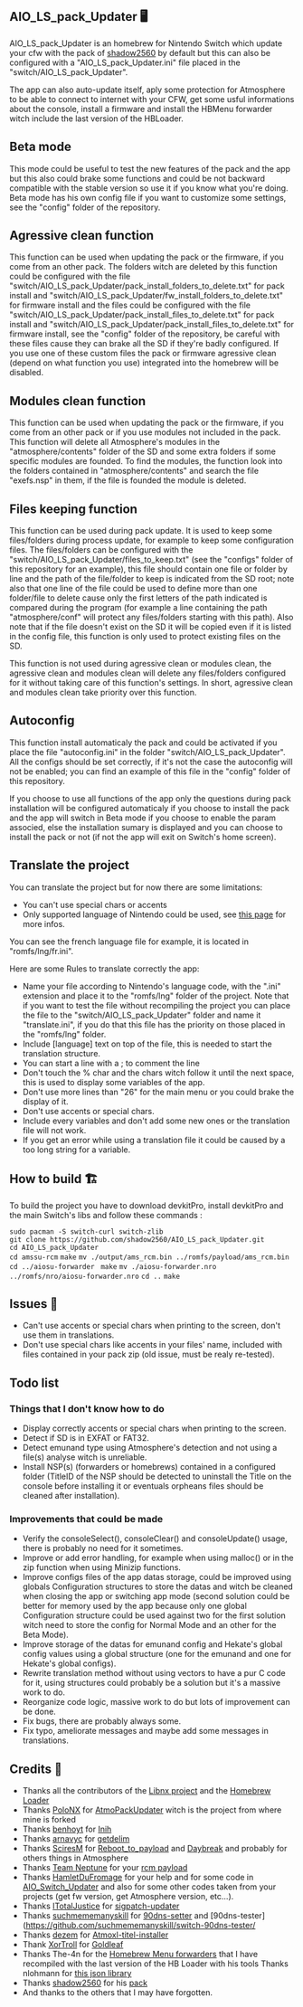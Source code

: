 ## AIO_LS_pack_Updater 🖥️

AIO_LS_pack_Updater is an homebrew for Nintendo Switch which update your cfw with the pack of [shadow2560](https://github.com/shadow2560/) by default but this can also be configured with a "AIO_LS_pack_Updater.ini" file placed in the "switch/AIO_LS_pack_Updater".

The app can also auto-update itself, aply some protection for Atmosphere to be able to connect to internet with your CFW, get some usful informations about the console, install a firmware and install the HBMenu forwarder witch include the last version of the HBLoader.

## Beta mode

This mode could be useful to test the new features of the pack and the app but this also could brake some functions and could be not backward compatible with the stable version so use it if you know what you're doing. Beta mode has his own config file if you want to customize some settings, see the "config" folder of the repository.

## Agressive clean function

This function can be used when updating the pack or the firmware, if you come from an other pack. The folders witch are deleted by this function could be configured with the file "switch/AIO_LS_pack_Updater/pack_install_folders_to_delete.txt" for pack install and "switch/AIO_LS_pack_Updater/fw_install_folders_to_delete.txt" for firmware install and the files could be configured with the file "switch/AIO_LS_pack_Updater/pack_install_files_to_delete.txt" for pack install and "switch/AIO_LS_pack_Updater/pack_install_files_to_delete.txt" for firmware install, see the "config" folder of the repository, be careful with these files cause they can brake all the SD if they're badly configured. If you use one of these custom files the pack or firmware agressive clean (depend on what function you use) integrated into the homebrew will be disabled.

## Modules clean function

This function can be used when updating the pack or the firmware, if you come from an other pack or if you use modules not included in the pack. This function will delete all Atmosphere's modules in the "atmosphere/contents" folder of the SD and some extra folders if some specific modules are founded. To find the modules, the function look into the folders contained in "atmosphere/contents" and search the file "exefs.nsp" in them, if the file is founded the module is deleted.

## Files keeping function

This function can be used during pack update. It is used to keep some files/folders during process update, for example to keep some configuration files. The files/folders can be configured with the "switch/AIO_LS_pack_Updater/files_to_keep.txt" (see the "configs" folder of this repository for an example), this file should contain one file or folder by line and the path of the file/folder to keep is indicated from the SD root; note also that one line of the file could be used to define more than one folder/file to delete cause only the first letters of the path indicated is compared during the program (for example a line containing the path "atmosphere/conf" will protect any files/folders starting with this path). Also note that if the file doesn't exist on the SD it will be copied even if it is listed in the config file, this function is only used to protect existing files on the SD.

This function is not used during agressive clean or modules clean, the agressive clean and modules clean will delete any files/folders configured for it without taking care of this function's settings. In short, agressive clean and modules clean take priority over this function.

## Autoconfig

This function install automaticaly the pack and could be activated if you place the file "autoconfig.ini" in the folder "switch/AIO_LS_pack_Updater". All the configs should be set correctly, if it's not the case the autoconfig will not be enabled; you can find an example of this file in the "config" folder of this repository.

If you choose to use all functions of the app only the questions during pack installation will be configured automaticaly if you choose to install the pack and the app will switch in Beta mode if you choose to enable the param associed, else the installation sumary is displayed and you can choose to install the pack or not (if not the app will exit on Switch's home screen).

## Translate the project

You can translate the project but for now there are some limitations:
* You can't use special chars or accents
* Only supported language of Nintendo could be used, see [this page](https://switchbrew.org/wiki/Settings_services#LanguageCode) for more infos.

You can see the french language file for example, it is located in "romfs/lng/fr.ini".

Here are some Rules to translate correctly the app:
* Name your file according to Nintendo's language code, with the ".ini" extension and place it to the "romfs/lng" folder of the project. Note that if you want to test the file without recompiling the project you can place the file to the "switch/AIO_LS_pack_Updater" folder and name it "translate.ini", if you do that this file has the priority on those placed in the "romfs/lng" folder.
* Include [language] text on top of the file, this is needed to start the translation structure.
* You can start a line with a ; to comment the line
* Don't touch the % char and the chars witch follow it until the next space, this is used to display some variables of the app.
* Don't use more lines than "26" for the main menu or you could brake the display of it.
* Don't use accents or special chars.
* Include every variables and don't add some new ones or the translation file will not work.
* If you get an error while using a translation file it could be caused by a too long string for a variable.

## How to build 🏗️

To build the project you have to download devkitPro, install devkitPro and the main Switch's libs and follow these commands :

``sudo pacman -S switch-curl switch-zlib``  
``git clone https://github.com/shadow2560/AIO_LS_pack_Updater.git``  
``cd AIO_LS_pack_Updater``  
``cd amssu-rcm``
``make``
``mv ./output/ams_rcm.bin ../romfs/payload/ams_rcm.bin``
``cd ../aiosu-forwarder ``
``make``
``mv ./aiosu-forwarder.nro ../romfs/nro/aiosu-forwarder.nro``
``cd ..``
``make``  
 
## Issues 🚩 

* Can't use accents or special chars when printing to the screen, don't use them in translations.
* Don't use special chars like accents in your files' name, included with files contained in your pack zip  (old issue, must be realy re-tested).

##  Todo list

### Things that I don't know how to do

* Display correctly accents or special chars when printing to the screen.
* Detect if SD is in EXFAT or FAT32.
* Detect emunand type using Atmosphere's detection and not using a file(s) analyse witch is unreliable.
* Install NSP(s) (forwarders or homebrews) contained in a configured folder (TitleID of the NSP should be detected to uninstall the Title on the console before installing it or eventuals orpheans files should be cleaned after installation).

### Improvements that could be made

* Verify the  consoleSelect(), consoleClear() and consoleUpdate() usage, there is probably no need for it sometimes.
* Improve or add error handling, for example when using malloc() or in the zip function when using Minizip functions.
* Improve configs files of the app datas storage, could be improved using globals Configuration structures to store the datas and witch be cleaned  when  closing the app  or  switching app mode  (second solution could be better for memory used by the app because only one global Configuration structure could  be  used against two for the first solution witch need to store the config for Normal Mode and an other for the Beta Mode).
* Improve storage of the datas for emunand config and Hekate's global config values  using a  global structure (one for the emunand and one for Hekate's global configs).
* Rewrite translation  method without  using  vectors to  have a pur C code for it, using structures could probably be a solution but it's a massive work to do.
* Reorganize code logic, massive work to do but lots of improvement can be done.
* Fix bugs, there are probably always some.
* Fix typo, ameliorate messages and maybe add some messages in translations.

## Credits 📜 

- Thanks all the contributors of the [Libnx project](https://github.com/switchbrew/libnx) and the [Homebrew Loader](https://github.com/switchbrew/nx-hbloader)
- Thanks [PoloNX](https://github.com/PoloNX) for [AtmoPackUpdater](https://github.com/PoloNX/AtmoPackUpdater) witch is the project from where mine is forked
- Thanks [benhoyt](https://github.com/benhoyt/) for [Inih](https://github.com/benhoyt/inih)
- Thanks [arnavyc](https://github.com/arnavyc/) for [getdelim](https://github.com/arnavyc/getdelim)
- Thanks [SciresM](https://github.com/SciresM) for [Reboot_to_payload](https://github.com/Atmosphere-NX/Atmosphere/tree/master/troposphere/reboot_to_payload) and [Daybreak](https://github.com/Atmosphere-NX/Atmosphere/tree/master/troposphere/daybreak) and probably for others things in Atmosphere
- Thanks [Team Neptune](https://github.com/Team-Neptune]) for your [rcm payload](https://github.com/Team-Neptune/DeepSea-Updater/tree/master/rcm)
- Thanks [HamletDuFromage](https://github.com/HamletDuFromage) for your help and for some code in [AIO_Switch_Updater](https://github.com/HamletDuFromage/AIO-switch-updater) and also for some other codes taken from your projects (get fw version, get Atmosphere version, etc...).
- Thanks [ITotalJustice](https://github.com/ITotalJustice) for [sigpatch-updater](https://github.com/ITotalJustice/sigpatch-updater/)
- Thanks [suchmememanyskill](https://github.com/suchmememanyskill) for [90dns-setter](https://github.com/suchmememanyskill/switch-90dns-setter/) and [90dns-tester](https://github.com/suchmememanyskill/switch-90dns-tester/
- Thanks [dezem](https://github.com/dezem) for [Atmoxl-titel-installer](https://github.com/dezem/AtmoXL-Titel-Installer)
- Thank [XorTroll](https://github.com/XorTroll) for [Goldleaf](https://github.com/XorTroll/Goldleaf)
- Thanks The-4n for the [Homebrew Menu forwarders](https://gbatemp.net/threads/homebrew-menu-loader-legal-nsp.518433/) that I have recompiled with the last version of the HB Loader with his tools
Thanks nlohmann for [this json library](https://github.com/nlohmann/json)
- Thanks [shadow2560](https://github.com/shadow2560/) for his [pack](https://github.com/shadow2560/switch_AIO_LS_pack)
- And thanks to the others that I may have forgotten.
